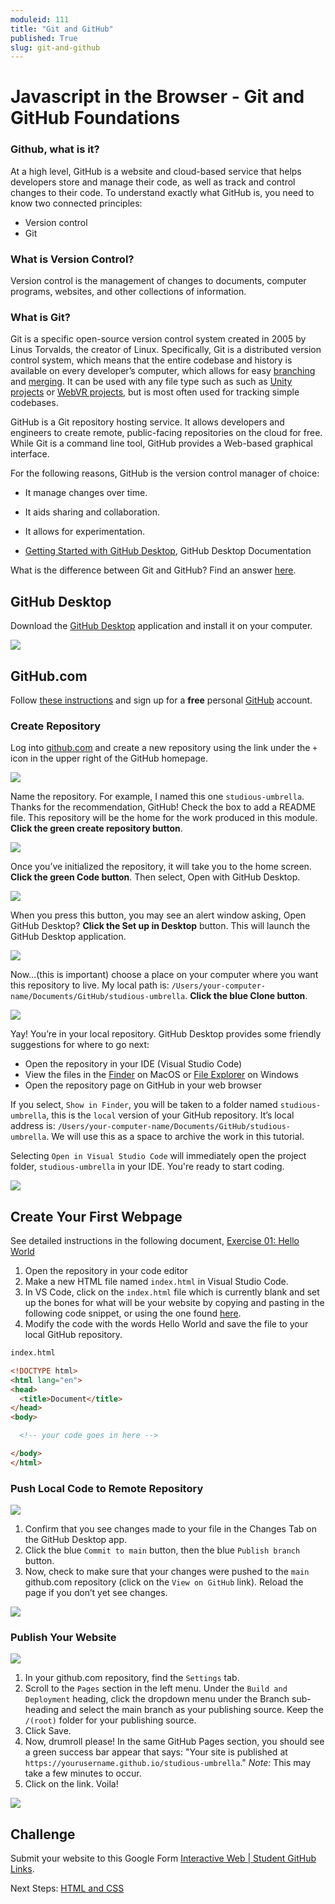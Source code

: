```yaml
---
moduleid: 111
title: "Git and GitHub"
published: True
slug: git-and-github
---
```


# Javascript in the Browser - Git and GitHub Foundations

### Github, what is it?
At a high level, GitHub is a website and cloud-based service that helps developers store and manage their code, as well as track and control changes to their code. To understand exactly what GitHub is, you need to know two connected principles:

* Version control
* Git

### What is Version Control?
Version control is the management of changes to documents, computer programs, websites, and other collections of information.

### What is Git?
Git is a specific open-source version control system created in 2005 by Linus Torvalds, the creator of Linux. Specifically, Git is a distributed version control system, which means that the entire codebase and history is available on every developer’s computer, which allows for easy [branching]() and [merging]().  It can be used with any file type such as such as [Unity projects](https://unityatscale.com/unity-version-control-guide/how-to-setup-unity-project-on-github/) or [WebVR projects](https://aframe.io/), but is most often used for tracking simple codebases. 

GitHub is a Git repository hosting service. It allows developers and engineers to create remote, public-facing repositories on the cloud for free. While Git is a command line tool, GitHub provides a Web-based graphical interface.

For the following reasons, GitHub is the version control manager of choice:

* It manage changes over time.
* It aids sharing and collaboration.
* It allows for experimentation.


* [Getting Started with GitHub Desktop](https://docs.github.com/en/get-started/quickstart/hello-world), GitHub Desktop Documentation 

What is the difference between Git and GitHub? Find an answer [here](https://stackoverflow.com/questions/11816424/understanding-the-basics-of-git-and-github).


## GitHub Desktop 

Download the [GitHub Desktop](https://desktop.github.com/) application and install it on your computer.

![](assets/github-onboarding-01.png)

## GitHub.com

Follow [these instructions](https://docs.github.com/en/get-started/signing-up-for-github) and sign up for a **free** personal [GitHub](https://github.com/) account.

### Create Repository

Log into [github.com](https://github.com/) and create a new repository using the link under the `+` icon in the upper right of the GitHub homepage.

![](assets/github-onboarding-02.png)

Name the repository. For example, I named this one `studious-umbrella`. Thanks for the recommendation, GitHub! Check the box to add a README file. This repository will be the home for the work produced in this module. __Click the green create repository button__.

![](assets/github-onboarding-03.png)

Once you’ve initialized the repository, it will take you to the home screen. __Click the green Code button__. Then select, Open with GitHub Desktop.

![](assets/github-onboarding-04.png)

When you press this button, you may see an alert window asking, Open GitHub Desktop? __Click the Set up in Desktop__ button. This will launch the GitHub Desktop application.

![](assets/github-onboarding-05.png)

Now…(this is important) choose a place on your computer where you want this repository to live. My local path is: `/Users/your-computer-name/Documents/GitHub/studious-umbrella`. __Click the blue Clone button__.

![](assets/github-onboarding-06.png)

Yay! You’re in your local repository. GitHub Desktop provides some friendly suggestions for where to go next:

* Open the repository in your IDE (Visual Studio Code)
* View the files in the [Finder](https://support.apple.com/en-us/HT201732) on MacOS or [File Explorer](https://support.microsoft.com/en-us/windows/find-and-open-file-explorer-ef370130-1cca-9dc5-e0df-2f7416fe1cb1) on Windows
* Open the repository page on GitHub in your web browser

If you select, `Show in Finder`, you will be taken to a folder named `studious-umbrella`, this is the `local` version of your GitHub repository. It’s local address is: `/Users/your-computer-name/Documents/GitHub/studious-umbrella`. We will use this as a space to archive the work in this tutorial.

Selecting `Open in Visual Studio Code` will immediately open the project folder, `studious-umbrella` in your IDE. You're ready to start coding.

![](./images/111/111-32.png)

## Create Your First Webpage

See detailed instructions in the following document, [Exercise 01: Hello World](https://docs.google.com/document/d/10F3U7-U3mJdA2MdlDdrkt6iuydT4sq3Nv9OJk92AQKE/edit)

1. Open the repository in your code editor
2. Make a new HTML file named `index.html` in Visual Studio Code.
3. In VS Code, click on the `index.html` file which is currently blank and set up the bones for what will be your website by copying and pasting in the following code snippet, or using the one found [here](https://www.w3schools.com/html/html_basic.asp).
4. Modify the code with the words Hello World and save the file to your local GitHub repository.

```html
index.html

<!DOCTYPE html>
<html lang="en">
<head>
  <title>Document</title>
</head>
<body>

  <!-- your code goes in here -->

</body>
</html>
``` 

### Push Local Code to Remote Repository

![](./images/111/111-34.png)

1. Confirm that you see changes made to your file in the Changes Tab on the GitHub Desktop app.
2. Click the blue `Commit to main` button, then the blue `Publish branch` button.
3. Now, check to make sure that your changes were pushed to the `main` github.com repository (click on the `View on GitHub` link). Reload the page if you don’t yet see changes.

![](./images/111/111-35.png)

### Publish Your Website

![](./images/111/111-36.png)

1. In your github.com repository, find the `Settings` tab.
2. Scroll to the `Pages` section in the left menu. Under the `Build and Deployment` heading, click the dropdown menu under the Branch sub-heading and select the main branch as your publishing source. Keep the `/(root)` folder for your publishing source.
3. Click Save.
4. Now, drumroll please! In the same GitHub Pages section, you should see a green success bar appear that says: "Your site is published at `https://yourusername.github.io/studious-umbrella`." _Note:_ This may take a few minutes to occur.
5. Click on the link. Voila!

![](./images/111/111-37.png)

## Challenge

Submit your website to this Google Form [Interactive Web | Student GitHub Links](https://forms.gle/kTGHSLyyLvBBorBc9).

Next Steps: [HTML and CSS](./112-html-and-css.md)
